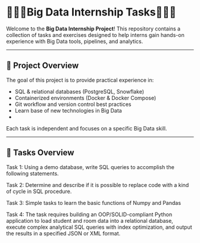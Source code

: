 # 🍓🍓🍓Big Data Internship Tasks🍓🍓🍓

Welcome to the **Big Data Internship Project**! This repository contains a collection of tasks and exercises designed to help interns gain hands-on experience with Big Data tools, pipelines, and analytics.

---

## 📌 Project Overview

The goal of this project is to provide practical experience in:

- SQL & relational databases (PostgreSQL, Snowflake)
- Containerized environments (Docker & Docker Compose)
- Git workflow and version control best practices
- Learn base of new technologies in Big Data
-
Each task is independent and focuses on a specific Big Data skill.

---

## 📝 Tasks Overview

Task 1: Using a demo database, write SQL queries to accomplish the following statements.

Task 2: Determine and describe if it is possible to replace code with a kind of cycle in SQL procedure.

Task 3: Simple tasks to learn the basic functions of Numpy and Pandas

Task 4: The task requires building an OOP/SOLID-compliant Python application
to load student and room data into a relational database, execute complex analytical SQL queries with index optimization,
and output the results in a specified JSON or XML format.
